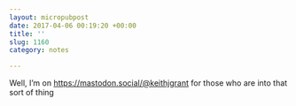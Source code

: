 ```yaml
---
layout: micropubpost
date: 2017-04-06 00:19:20 +00:00
title: ''
slug: 1160
category: notes

---
```

Well, I’m on https://mastodon.social/@keithjgrant for those who are into that sort of thing
